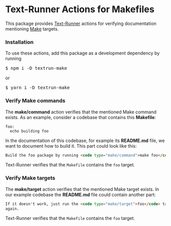 # Text-Runner Actions for Makefiles

This package provides [Text-Runner](https://github.com/kevgo/text-runner)
actions for verifying documentation mentioning
[Make](<https://en.wikipedia.org/wiki/Make_(software)>) targets.

### Installation

To use these actions, add this package as a development dependency by running

<pre type="npm/install">
$ npm i -D textrun-make
</pre>

or

<pre type="npm/install">
$ yarn i -D textrun-make
</pre>

### Verify Make commands

The <b type="action/name-full">make/command</b> action verifies that the
mentioned Make command exists. <a type="workspace/new-file">As an example,
consider a codebase that contains this **Makefile**:

```
foo:
  echo building foo
```

</a>

<a type="workspace/new-file">

In the documentation of this codebase, for example its **README.md** file, we
want to document how to build it. This part could look like this:

```html
Build the foo package by running <code type="make/command">make foo</code>
```

</a>

<a type="extension/run-textrunner">

Text-Runner verifies that the `Makefile` contains the `foo` target.

### Verify Make targets

The <b type="action/name-full">make/target</b> action verifies that the
mentioned Make target exists. <a type="workspace/append-file"> In our example
codebase the **README.md** file could contain another part:

```html
If it doesn't work, just run the <code type="make/target">foo</code> target
again.
```

</a>

<a type="extension/run-textrunner">

Text-Runner verifies that the `Makefile` contains the `foo` target.
